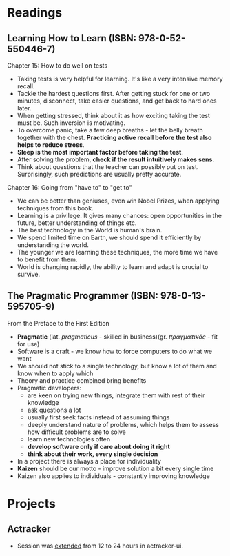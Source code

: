 # Readings

## Learning How to Learn (ISBN: 978-0-52-550446-7)

Chapter 15: How to do well on tests

- Taking tests is very helpful for learning. It's like a very intensive memory recall.
- Tackle the hardest questions first. After getting stuck for one or two minutes, disconnect, take easier questions, and
  get back to hard ones later.
- When getting stressed, think about it as how exciting taking the test must be. Such inversion is motivating.
- To overcome panic, take a few deep breaths - let the belly breath together with the chest. __Practicing active recall
  before the test also helps to reduce stress__.
- __Sleep is the most important factor before taking the test__.
- After solving the problem, __check if the result intuitively makes sens__.
- Think about questions that the teacher can possibly put on test. Surprisingly, such predictions are usually pretty
  accurate.

Chapter 16: Going from "have to" to "get to"

- We can be better than geniuses, even win Nobel Prizes, when applying techniques from this book.
- Learning is a privilege. It gives many chances: open opportunities in the future, better understanding of things etc.
- The best technology in the World is human's brain.
- We spend limited time on Earth, we should spend it efficiently by understanding the world.
- The younger we are learning these techniques, the more time we have to benefit from them.
- World is changing rapidly, the ability to learn and adapt is crucial to survive.

## The Pragmatic Programmer (ISBN: 978-0-13-595705-9)

From the Preface to the First Edition

- __Pragmatic__ (lat. _pragmaticus_ - skilled in business)(gr. _πραγματικός_ - fit for use)
- Software is a craft - we know how to force computers to do what we want
- We should not stick to a single technology, but know a lot of them and know when to apply which
- Theory and practice combined bring benefits
- Pragmatic developers:
    - are keen on trying new things, integrate them with rest of their knowledge
    - ask questions a lot
    - usually first seek facts instead of assuming things
    - deeply understand nature of problems, which helps them to assess how difficult problems are to solve
    - learn new technologies often
    - __develop software only if care about doing it right__
    - __think about their work, every single decision__
- In a project there is always a place for individuality
- __Kaizen__ should be our motto - improve solution a bit every single time
- Kaizen also applies to individuals - constantly improving knowledge

# Projects

## Actracker

- Session was [extended](https://github.com/marcinciapa/actracker-ui/pull/68) from 12 to 24 hours in actracker-ui.
